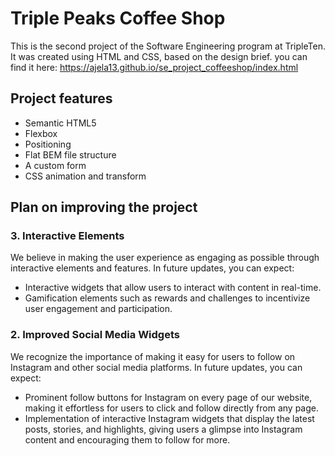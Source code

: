 # Triple Peaks Coffee Shop

This is the second project of the Software Engineering program at TripleTen. It was created using HTML and CSS, based on the design brief.
you can find it here: https://ajela13.github.io/se_project_coffeeshop/index.html

## Project features

- Semantic HTML5
- Flexbox
- Positioning
- Flat BEM file structure
- A custom form
- CSS animation and transform

## Plan on improving the project

### 3. Interactive Elements

We believe in making the user experience as engaging as possible through interactive elements and features. In future updates, you can expect:

- Interactive widgets that allow users to interact with content in real-time.
- Gamification elements such as rewards and challenges to incentivize user engagement and participation.

### 2. Improved Social Media Widgets

We recognize the importance of making it easy for users to follow on Instagram and other social media platforms. In future updates, you can expect:

- Prominent follow buttons for Instagram on every page of our website, making it effortless for users to click and follow directly from any page.
- Implementation of interactive Instagram widgets that display the latest posts, stories, and highlights, giving users a glimpse into Instagram content and encouraging them to follow for more.
